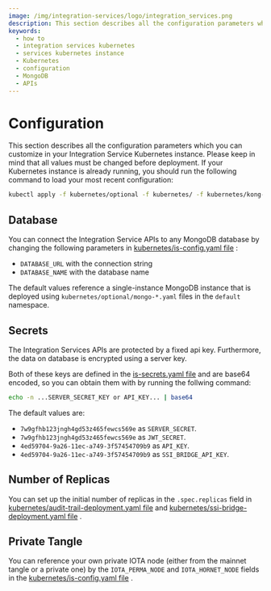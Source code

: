 ```yaml
---
image: /img/integration-services/logo/integration_services.png
description: This section describes all the configuration parameters which you can customize in your Integration Service Kubernetes instance.
keywords:
  - how to
  - integration services kubernetes
  - services kubernetes instance
  - Kubernetes
  - configuration
  - MongoDB
  - APIs
---
```


# Configuration

This section describes all the configuration parameters which you can customize in your Integration Service Kubernetes
instance. Please keep in mind that all values must be changed before deployment. If your Kubernetes instance is already
running, you should run the following command to load your most recent configuration:

```bash
kubectl apply -f kubernetes/optional -f kubernetes/ -f kubernetes/kong-gw
```

## Database

You can connect the Integration Service APIs to any MongoDB database by changing the following parameters
in [kubernetes/is-config.yaml file](https://github.com/iotaledger/integration-services/blob/master/kubernetes/is-config.yaml) :

- `DATABASE_URL` with the connection string
- `DATABASE_NAME` with the database name

The default values reference a single-instance MongoDB instance that is deployed
using `kubernetes/optional/mongo-*.yaml` files in the `default` namespace.

## Secrets

The Integration Services APIs are protected by a fixed api key. Furthermore, the data on database is encrypted using a
server key.

Both of these keys are defined in
the [is-secrets.yaml file](https://github.com/iotaledger/integration-services/blob/master/kubernetes/is-secrets.yaml)
and are base64 encoded, so you can obtain them with by running the follwing command:

```bash
echo -n ...SERVER_SECRET_KEY or API_KEY... | base64
```

The default values are:

- `7w9gfhb123jngh4gd53z465fewcs569e` as `SERVER_SECRET`.
- `7w9gfhb123jngh4gd53z465fewcs569e` as `JWT_SECRET`.
- `4ed59704-9a26-11ec-a749-3f57454709b9` as `API_KEY`.
- `4ed59704-9a26-11ec-a749-3f57454709b9` as `SSI_BRIDGE_API_KEY`.

## Number of Replicas

You can set up the initial number of replicas in the `.spec.replicas` field
in [kubernetes/audit-trail-deployment.yaml file](https://github.com/iotaledger/integration-services/blob/master/kubernetes/audit-trail-deployment.yaml) and [kubernetes/ssi-bridge-deployment.yaml file](https://github.com/iotaledger/integration-services/blob/master/kubernetes/ssi-bridge-deployment.yaml)
.

## Private Tangle

You can reference your own private IOTA node (either from the mainnet tangle or a private one) by the `IOTA_PERMA_NODE`
and `IOTA_HORNET_NODE` fields in
the [kubernetes/is-config.yaml file](https://github.com/iotaledger/integration-services/blob/master/kubernetes/is-config.yaml)
.
